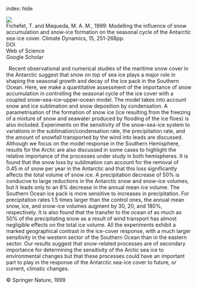 index: hide

<div class="Citation">
    <div class="Citation-thumb CitationThumb-linked"  data-href="https://doi.org/10.1007/s003820050280">
      <img src="https://static.claimspace.cloud/climate-study-static/refs/thumbs/9/Fichefet_and_Maqueda_1999-thumb.png" />
    </div>

  <div class="Citation-body">
    <div class="Citation-text">Fichefet, T. and Maqueda, M. A. M., 1999: Modelling the influence of snow accumulation and snow-ice formation on the seasonal cycle of the Antarctic sea-ice cover. <span class="Article-journal">Climate Dynamics, </span><span class="Article-volume">15, </span>251-268pp.</div>
    <div class="Citation-links">
      <div class="CitationLink" data-href="https://doi.org/10.1007/s003820050280">
        <div class="CitationLink-icon CitationLink-Doi"></div>
        <div class="CitationLink-text">DOI</div>
      </div>
      <div class="CitationLink" data-href="http://cel.webofknowledge.com/InboundService.do?customersID=atyponcel&smartRedirect=yes&mode=FullRecord&IsProductCode=Yes&product=CEL&Init=Yes&Func=Frame&action=retrieve&SrcApp=literatum&SrcAuth=atyponcel&SID=7CNc3cIRaBKjGbSujFM&UT=WOS:000079867400002">
        <div class="CitationLink-icon CitationLink-Isi"></div>
        <div class="CitationLink-text">Web of Science</div>
      </div>
      <div class="CitationLink" data-href="https://scholar.google.com/scholar?q=10.1007/s003820050280">
        <div class="CitationLink-icon CitationLink-Scholar"></div>
        <div class="CitationLink-text">Google Scholar</div>
      </div>
    </div>
  </div>
</div>

 Recent observational and numerical studies of the maritime snow cover in the Antarctic suggest that snow on top of sea ice plays a major role in shaping the seasonal growth and decay of the ice pack in the Southern Ocean. Here, we make a quantitative assessment of the importance of snow accumulation in controlling the seasonal cycle of the ice cover with a coupled snow–sea-ice–upper-ocean model. The model takes into account snow and ice sublimation and snow deposition by condensation. A parametrisation of the formation of snow ice (ice resulting from the freezing of a mixture of snow and seawater produced by flooding of the ice floes) is also included. Experiments on the sensitivity of the snow–sea-ice system to variations in the sublimation/condensation rate, the precipitation rate, and the amount of snowfall transported by the wind into leads are discussed. Although we focus on the model response in the Southern Hemisphere, results for the Arctic are also discussed in some cases to highlight the relative importance of the processes under study in both hemispheres. It is found that the snow loss by sublimation can account for the removal of 0.45 m of snow per year in the Antarctic and that this loss significantly affects the total volume of snow ice. A precipitation decrease of 50% is conducive to large reductions in the Antarctic snow and snow-ice volumes, but it leads only to an 8% decrease in the annual mean ice volume. The Southern Ocean ice pack is more sensitive to increases in precipitation. For precipitation rates 1.5 times larger than the control ones, the annual mean snow, ice, and snow-ice volumes augment by 30, 20, and 180%, respectively. It is also found that the transfer to the ocean of as much as 50% of the precipitating snow as a result of wind transport has almost negligible effects on the total ice volume. All the experiments exhibit a marked geographical contrast in the ice-cover response, with a much larger sensitivity in the western sector of the Southern Ocean than in the eastern sector. Our results suggest that snow-related processes are of secondary importance for determining the sensitivity of the Arctic sea ice to environmental changes but that these processes could have an important part to play in the response of the Antarctic sea-ice cover to future, or current, climatic changes.

<div class="Citation-copy">
&copy; Springer Nature, 1999
</div>